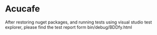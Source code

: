 # Acucafe
After restoring nuget packages, and running tests using visual studio test explorer, please find the test report form bin/debug/BDDfy.html
